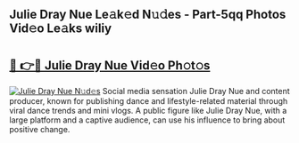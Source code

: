 ## Julie Dray Nue Le𝚊k𝚎d N𝚞𝚍es - Part-5qq Photos Vid𝚎o Le𝚊ks wiIiy

# <h2><a href="http://fb2pvq.evod.top/?m=Julie+Dray+Nue">🔗 👉🔴 Julie Dray Nue Vid𝚎o Ph𝚘t𝚘s</a></h2>

[![Julie Dray Nue N𝚞d𝚎s](https://i.imgur.com/8V9OHl7.gif)](http://fb2pvq.evod.top/?m=Julie+Dray+Nue)
Social media sensation Julie Dray Nue and content producer, known for publishing dance and lifestyle-related material through viral dance trends and mini vlogs. A public figure like Julie Dray Nue, with a large platform and a captive audience, can use his influence to bring about positive change. 
